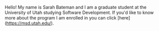Hello! My name is Sarah Bateman and I am a graduate student at the University of Utah studying Software Development. If you'd like to know more about the program I am enrolled in you can click [here] (https://msd.utah.edu/).
